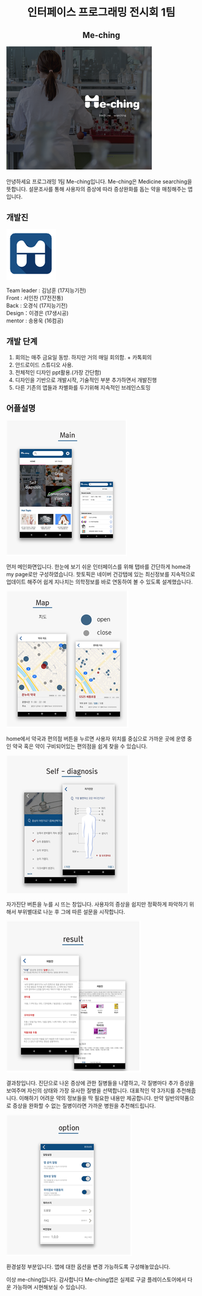 <h1 align="center">인터페이스 프로그래밍 전시회 1팀</h1>

<h2 align="center"> Me-ching</h2>

![ScreenShot](images/splash.png)

안녕하세요 프로그래밍 1팀 Me-ching입니다.
Me-ching은 Medicine searching을 뜻합니다. 
설문조사를 통해 사용자의 증상에 따라 증상완화를 돕는 약을 매칭해주는 앱입니다.

## 개발진
![ScreenShot](images/logo.png)

Team leader : 김남훈 (17지능기전)  
Front : 서인찬 (17전전통)  
Back : 오경식 (17지능기전)  
Design：이경은 (17생시공)  
mentor : 송용욱 (16컴공)  




## 개발 단계
1. 회의는 매주 금요일 동방. 하지만 거의 매일 회의함. + 카톡회의
2. 안드로이드 스튜디오 사용.
3. 전체적인 디자인 ppt활용.(가장 간단함)
4. 디자인을 기반으로 개발시작, 기술적인 부분 추가하면서 개발진행
5. 다른 기존의 앱들과 차별화를 두기위해 지속적인 브레인스토밍


## 어플설명

![ScreenShot](images/main.png)

먼저 메인화면입니다. 
한눈에 보기 쉬운 인터페이스를 위해 탭바를 간단하게 home과 my page로만 구성하였습니다. 핫토픽은 네이버 건강탭에 있는 최신정보를 지속적으로 업데이트 해주어 쉽게 지나치는 의학정보를 바로 연동하여 볼 수 있도록 설계했습니다. 

![ScreenShot](images/home.png)

home에서 약국과 편의점 버튼을 누르면 사용자 위치를 중심으로 가까운 곳에 운영 중인 약국 혹은 약이 구비되어있는 편의점을 쉽게 찾을 수 있습니다.

![ScreenShot](images/self.png)

자가진단 버튼을 누를 시 뜨는 창입니다. 사용자의 증상을 쉽지만 정확하게 파악하기 위해서 부위별대로 나눈 후 그에 따른 설문을 시작합니다.

![ScreenShot](images/result.png)

결과창입니다. 진단으로 나온 증상에 관한 질병들을 나열하고, 각 질병마다 추가 증상을 보여주며 자신의 상태와 가장 유사한 질병을 선택합니다. 대표적인 약 3가지를 추천해줍니다. 이해하기 어려운 약의 정보들을 딱 필요한 내용만 제공합니다. 만약 일반의약품으로 증상을 완화할 수 없는 질병이라면 가까운 병원을 추천해드립니다.

![ScreenShot](images/option.png)

환경설정 부분입니다. 앱에 대한 옵션을 변경 가능하도록 구성해놓았습니다.


이상 me-ching입니다. 감사합니다
Me-ching앱은 실제로 구글 플레이스토어에서 다운 가능하며 시현해보실 수 있습니다.
